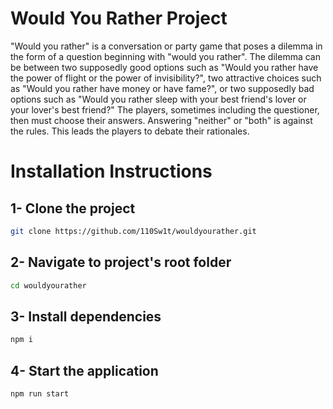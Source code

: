 # Would You Rather Project

"Would you rather" is a conversation or party game that poses a dilemma in the form of a question beginning with "would you rather". The dilemma can be between two supposedly good options such as "Would you rather have the power of flight or the power of invisibility?", two attractive choices such as "Would you rather have money or have fame?", or two supposedly bad options such as "Would you rather sleep with your best friend's lover or your lover's best friend?" The players, sometimes including the questioner, then must choose their answers. Answering "neither" or "both" is against the rules. This leads the players to debate their rationales.

# Installation Instructions

## 1- Clone the project
```bash
git clone https://github.com/110Sw1t/wouldyourather.git
```
## 2- Navigate to project's root folder
```bash
cd wouldyourather
```
## 3- Install dependencies
```bash
npm i
```
## 4- Start the application
```bash
npm run start
```
